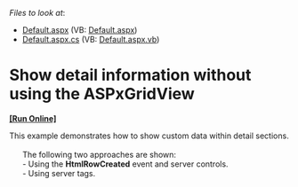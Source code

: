 <!-- default file list -->
*Files to look at*:

* [Default.aspx](./CS/WebSite/Default.aspx) (VB: [Default.aspx](./VB/WebSite/Default.aspx))
* [Default.aspx.cs](./CS/WebSite/Default.aspx.cs) (VB: [Default.aspx.vb](./VB/WebSite/Default.aspx.vb))
<!-- default file list end -->
# Show detail information without using the ASPxGridView
<!-- run online -->
**[[Run Online]](https://codecentral.devexpress.com/e101/)**
<!-- run online end -->


<p>This example demonstrates how to show custom data within detail sections.<br />
      <br />
      The following two approaches are shown:<br />
      - Using the <strong>HtmlRowCreated</strong> event and server controls.<br />
      - Using server tags.</p>

<br/>



